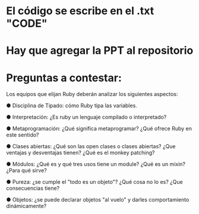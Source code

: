 # El código se escribe en el .txt "CODE"
# Hay que agregar la PPT al repositorio
# Preguntas a contestar: 

Los equipos que elijan Ruby deberán analizar los siguientes aspectos: 

● Disciplina de Tipado: cómo Ruby tipa las variables.

● Interpretación: ¿Es ruby un lenguaje compilado o interpretado?

● Metaprogramación: ¿Qué significa metaprogramar? ¿Qué ofrece Ruby en este sentido? 

● Clases abiertas: ¿Qué son las open clases o clases abiertas? ¿Que ventajas y desventajas
tienen? ¿Qué es el monkey patching? 

● Módulos: ¿Qué es y qué tres usos tiene un module? ¿Qué es un mixin? ¿Para qué sirve? 

● Pureza: ¿se cumple el "todo es un objeto"? ¿Qué cosa no lo es? ¿Que consecuencias tiene? 

● Objetos: ¿se puede declarar objetos "al vuelo" y darles comportamiento dinámicamente? 

